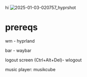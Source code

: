 hi
![2025-01-03-020757_hyprshot](https://github.com/user-attachments/assets/4c5f0aca-7e4a-4736-9602-472c485603cb)

# prereqs

wm - hyprland

bar - waybar

logout screen (Ctrl+Alt+Del)- wlogout

music player: musikcube
